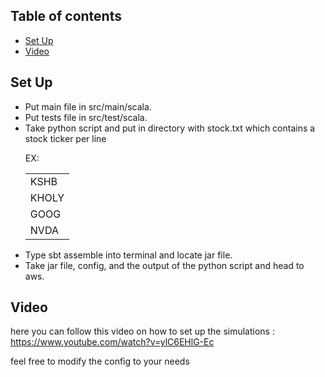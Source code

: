 ## Table of contents
* [Set Up](#Set-Up)
* [Video](#Video)
## Set Up
<ul>
<li>Put main file in src/main/scala.</li>
<li>Put tests file in src/test/scala.</li>
<li>Take python script and put in directory with stock.txt which contains a stock ticker per line
  
  EX:
  <table style="width:100%">
  <tr>
    <td>KSHB</td>
  </tr>
  <tr>
    <td>KHOLY</td>
  </tr>
  <tr>
    <td>GOOG</td>
  </tr>
   <tr>
    <td>NVDA</td>
  </tr>
</table>
  </li>
<li>Type sbt assemble into terminal and locate jar file.</li>
<li>Take jar file, config, and the output of the python script and head to aws.</li>
</ul>

## Video

here you can follow this video on how to set up the simulations : https://www.youtube.com/watch?v=ylC6EHlG-Ec

feel free to modify the config to your needs
